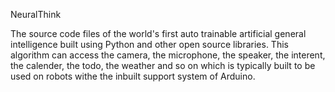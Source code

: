 NeuralThink

The source code files of the world's first auto trainable artificial general intelligence built using Python and other open source libraries. This algorithm can access the camera, the microphone, the speaker, the interent, the calender, the todo, the weather and so on which is typically built to be used on robots withe the inbuilt support system of Arduino.